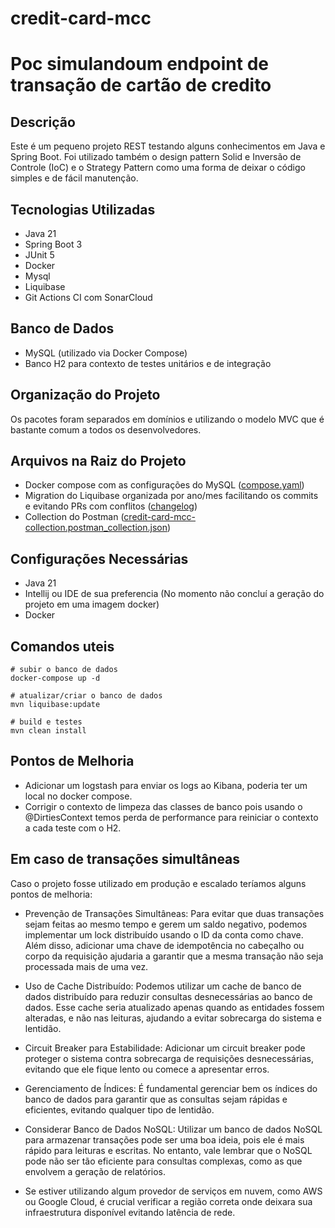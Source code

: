 # credit-card-mcc

# Poc simulandoum endpoint de transação de cartão de credito

## Descrição
Este é um pequeno projeto REST testando alguns conhecimentos em Java e Spring Boot. Foi utilizado também o design
pattern Solid e Inversão de Controle (IoC) e o Strategy Pattern como uma forma de deixar o código simples e
de fácil manutenção.

## Tecnologias Utilizadas
- Java 21
- Spring Boot 3
- JUnit 5
- Docker
- Mysql
- Liquibase
- Git Actions CI com SonarCloud 

## Banco de Dados
- MySQL (utilizado via Docker Compose)
- Banco H2 para contexto de testes unitários e de integração

## Organização do Projeto
Os pacotes foram separados em domínios e utilizando o modelo MVC que é bastante comum a todos os desenvolvedores.

## Arquivos na Raiz do Projeto
- Docker compose com as configurações do MySQL ([compose.yaml](compose.yaml))
- Migration do Liquibase organizada por ano/mes facilitando os commits e evitando PRs com conflitos ([changelog](src%2Fmain%2Fresources%2Fdb%2Fchangelog))
- Collection do Postman ([credit-card-mcc-collection.postman_collection.json](credit-card-mcc-collection.postman_collection.json))

## Configurações Necessárias
- Java 21
- Intellij ou IDE de sua preferencia (No momento não concluí a geração do projeto em uma imagem docker)
- Docker

## Comandos uteis

```
# subir o banco de dados
docker-compose up -d    
```

```
# atualizar/criar o banco de dados
mvn liquibase:update
```

```
# build e testes
mvn clean install
```

## Pontos de Melhoria

- Adicionar um logstash para enviar os logs ao Kibana, poderia ter um local no docker compose.
- Corrigir o contexto de limpeza das classes de banco pois usando o @DirtiesContext temos perda de performance para reiniciar o contexto a cada teste com o H2.

## Em caso de transações simultâneas

Caso o projeto fosse utilizado em produção e escalado teríamos alguns pontos de melhoria:

- Prevenção de Transações Simultâneas: Para evitar que duas transações sejam feitas ao mesmo tempo e gerem um saldo negativo, podemos implementar um lock distribuído usando o ID da conta como chave. Além disso, adicionar uma chave de idempotência no cabeçalho ou corpo da requisição ajudaria a garantir que a mesma transação não seja processada mais de uma vez.

- Uso de Cache Distribuído: Podemos utilizar um cache de banco de dados distribuído para reduzir consultas desnecessárias ao banco de dados. Esse cache seria atualizado apenas quando as entidades fossem alteradas, e não nas leituras, ajudando a evitar sobrecarga do sistema e lentidão.

- Circuit Breaker para Estabilidade: Adicionar um circuit breaker pode proteger o sistema contra sobrecarga de requisições desnecessárias, evitando que ele fique lento ou comece a apresentar erros.

- Gerenciamento de Índices: É fundamental gerenciar bem os índices do banco de dados para garantir que as consultas sejam rápidas e eficientes, evitando qualquer tipo de lentidão.

- Considerar Banco de Dados NoSQL: Utilizar um banco de dados NoSQL para armazenar transações pode ser uma boa ideia, pois ele é mais rápido para leituras e escritas. No entanto, vale lembrar que o NoSQL pode não ser tão eficiente para consultas complexas, como as que envolvem a geração de relatórios.

- Se estiver utilizando algum provedor de serviços em nuvem, como AWS ou Google Cloud, é crucial verificar a região correta onde deixara sua infraestrutura disponível evitando latência de rede. 